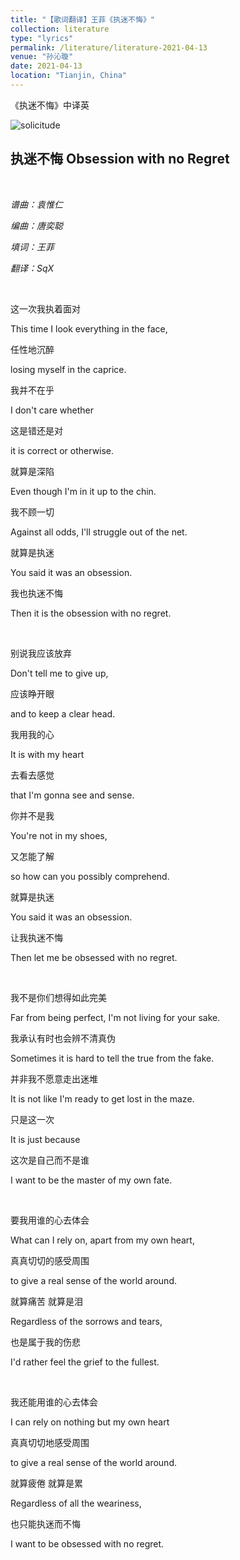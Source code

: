 ```yaml
---
title: "【歌词翻译】王菲《执迷不悔》"
collection: literature
type: "lyrics"
permalink: /literature/literature-2021-04-13
venue: "孙沁璇"
date: 2021-04-13
location: "Tianjin, China"
---
```


《执迷不悔》中译英

![solicitude](https://sunqinxuan.github.io/images/literature-2021-04-13-img1.webp)

## 执迷不悔  Obsession with no Regret

<br>

*谱曲：袁惟仁*

*编曲：唐奕聪*

*填词：王菲*

*翻译：SqX*

<br>

这一次我执着面对

This time I look everything in the face,

任性地沉醉

losing myself in the caprice.

我并不在乎

I don't care whether

这是错还是对

it is correct or otherwise.

就算是深陷

Even though I'm in it up to the chin.

我不顾一切

Against all odds, I'll struggle out of the net.

就算是执迷

You said it was an obsession.

我也执迷不悔

Then it is the obsession with no regret.

<br>

别说我应该放弃

Don't tell me to give up,

应该睁开眼

and to keep a clear head.

我用我的心

It is with my heart

去看去感觉

that I'm gonna see and sense.

你并不是我

You're not in my shoes,

又怎能了解

so how can you possibly comprehend.

就算是执迷

You said it was an obsession.

让我执迷不悔

Then let me be obsessed with no regret.

<br>

我不是你们想得如此完美

Far from being perfect, I'm not living for your sake.

我承认有时也会辨不清真伪

Sometimes it is hard to tell the true from the fake.

并非我不愿意走出迷堆

It is not like I'm ready to get lost in the maze.

只是这一次

It is just because

这次是自己而不是谁

I want to be the master of my own fate.

<br>

要我用谁的心去体会

What can I rely on, apart from my own heart,

真真切切的感受周围

to give a real sense of the world around.

就算痛苦 就算是泪

Regardless of the sorrows and tears,

也是属于我的伤悲

I'd rather feel the grief to the fullest.

<br>

我还能用谁的心去体会

I can rely on nothing but my own heart

真真切切地感受周围

to give a real sense of the world around.

就算疲倦 就算是累

Regardless of all the weariness,

也只能执迷而不悔

I want to be obsessed with no regret.
